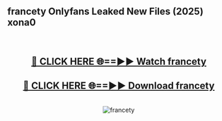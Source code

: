 <h2>francety Onlyfans Leaked New Files (2025) xona0</h2>
<br>
<div align="center">
<h2><a href="https://mediafiles.top/francety&ref=git" rel="nofollow">🔴 CLICK HERE 🌐==►► Watch francety</a></h2>
<h2><a href="https://mediafiles.top/francety&ref=git" rel="nofollow">🔴 CLICK HERE 🌐==►► Download francety</a></h2>
<br>
<a href="https://mediafiles.top/francety&ref=git" rel="nofollow" data-target="animated-image.originalLink"><img src="https://i.ibb.co.com/xMMVF88/686577567.gif" alt="francety" style="max-width: 100%; display: inline-block;" data-target="animated-image.originalImage"></a>
</div>
<br>
<br>
